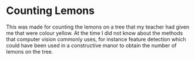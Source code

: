 # Counting Lemons
This was made for counting the lemons on a tree that my teacher had given me that were colour yellow. At the time I did not know about the methods that computer vision commonly uses, for instance feature detection which could have been used in a constructive manor to obtain the number of lemons on the tree.
